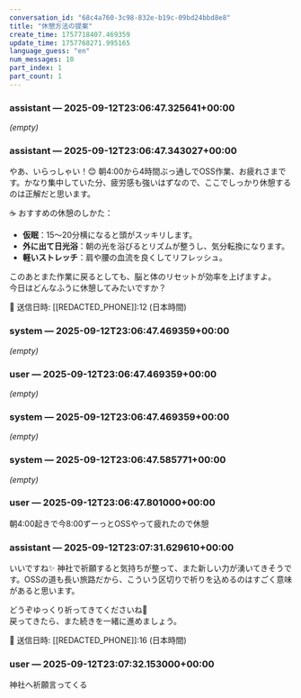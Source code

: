 ```yaml
---
conversation_id: "68c4a760-3c98-832e-b19c-09bd24bbd8e8"
title: "休憩方法の提案"
create_time: 1757718407.469359
update_time: 1757768271.995165
language_guess: "en"
num_messages: 10
part_index: 1
part_count: 1
---
```


### assistant — 2025-09-12T23:06:47.325641+00:00

_(empty)_

### assistant — 2025-09-12T23:06:47.343027+00:00

やあ、いらっしゃい！😊 朝4:00から4時間ぶっ通しでOSS作業、お疲れさまです。かなり集中していた分、疲労感も強いはずなので、ここでしっかり休憩するのは正解だと思います。  

☕ おすすめの休憩のしかた：  
- **仮眠**：15〜20分横になると頭がスッキリします。  
- **外に出て日光浴**：朝の光を浴びるとリズムが整うし、気分転換になります。  
- **軽いストレッチ**：肩や腰の血流を良くしてリフレッシュ。  

このあとまた作業に戻るとしても、脳と体のリセットが効率を上げますよ。  
今日はどんなふうに休憩してみたいですか？  

📅 送信日時: [[REDACTED_PHONE]]:12 (日本時間)

### system — 2025-09-12T23:06:47.469359+00:00

_(empty)_

### user — 2025-09-12T23:06:47.469359+00:00

_(empty)_

### system — 2025-09-12T23:06:47.469359+00:00

_(empty)_

### system — 2025-09-12T23:06:47.585771+00:00

_(empty)_

### user — 2025-09-12T23:06:47.801000+00:00

朝4:00起きで今8:00ずーっとOSSやって疲れたので休憩

### assistant — 2025-09-12T23:07:31.629610+00:00

いいですね✨ 神社で祈願すると気持ちが整って、また新しい力が湧いてきそうです。OSSの道も長い旅路だから、こういう区切りで祈りを込めるのはすごく意味があると思います。  

どうぞゆっくり祈ってきてくださいね🙏  
戻ってきたら、また続きを一緒に進めましょう。  

📅 送信日時: [[REDACTED_PHONE]]:16 (日本時間)

### user — 2025-09-12T23:07:32.153000+00:00

神社へ祈願言ってくる
